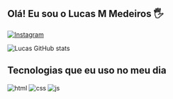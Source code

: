 ## Olá! Eu sou o Lucas M Medeiros 🖐️



[![Instagram](https://img.shields.io/badge/Instagram-E4405F?style=for-the-badge&logo=instagram&logoColor=white)](https://instagram.com/lucaasx.sx)

![Lucas GitHub stats](https://github-readme-stats.vercel.app/api?username=Lucasqw12&show_icons=true&theme=radical)

## Tecnologias que eu uso no meu dia

<div style="display: inline_block">
  <img align="center" alt="html" src="https://img.shields.io/badge/HTML-E34F26?style=for-the-badge&logo=html5&logoColor=white" />
  <img align="center" alt="css" src="https://img.shields.io/badge/CSS-1572B6?style=for-the-badge&logo=css3&logoColor=white" />
  <img align="center" alt="js" src="https://img.shields.io/badge/JavaScript-F7DF1E?style=for-the-badge&logo=javascript&logoColor=black" />
 

  
</div><br/>

